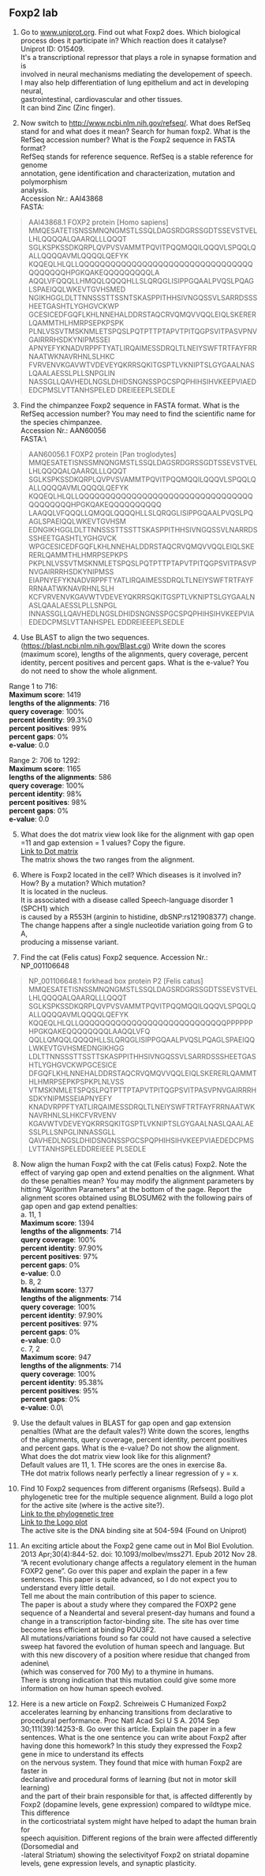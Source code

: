 ## Foxp2 lab

1. Go to www.uniprot.org. Find out what Foxp2 does. Which biological process
does it participate in? Which reaction does it catalyse?\
Uniprot ID: O15409.\
It's a transcriptional repressor that plays a role in synapse formation and is \
involved in neural mechanisms mediating the developement of speech.\
I may also help differentiation of lung epithelium and act in developing neural,\
gastrointestinal, cardiovascular and other tissues.\
It can bind Zinc (Zinc finger).


2. Now switch to http://www.ncbi.nlm.nih.gov/refseq/. What does RefSeq stand
for and what does it mean? Search for human foxp2. What is the RefSeq
accession number? What is the Foxp2 sequence in FASTA format?\
RefSeq stands for reference sequence. RefSeq is a stable reference for genome\
annotation, gene identification and characterization, mutation and polymorphism\
analysis.\
Accession Nr.:  AAI43868\
FASTA:
>AAI43868.1 FOXP2 protein [Homo sapiens]
MMQESATETISNSSMNQNGMSTLSSQLDAGSRDGRSSGDTSSEVSTVELLHLQQQQALQAARQLLLQQQT
SGLKSPKSSDKQRPLQVPVSVAMMTPQVITPQQMQQILQQQVLSPQQLQALLQQQQAVMLQQQQLQEFYK
KQQEQLHLQLLQQQQQQQQQQQQQQQQQQQQQQQQQQQQQQQQQQQQQQQQHPGKQAKEQQQQQQQQQLA
AQQLVFQQQLLHMQQLQQQQHLLSLQRQGLISIPPGQAALPVQSLPQAGLSPAEIQQLWKEVTGVHSMED
NGIKHGGLDLTTNNSSSTTSSNTSKASPPITHHSIVNGQSSVLSARRDSSSHEETGASHTLYGHGVCKWP
GCESICEDFGQFLKHLNNEHALDDRSTAQCRVQMQVVQQLEIQLSKERERLQAMMTHLHMRPSEPKPSPK
PLNLVSSVTMSKNMLETSPQSLPQTPTTPTAPVTPITQGPSVITPASVPNVGAIRRRHSDKYNIPMSSEI
APNYEFYKNADVRPPFTYATLIRQAIMESSDRQLTLNEIYSWFTRTFAYFRRNAATWKNAVRHNLSLHKC
FVRVENVKGAVWTVDEVEYQKRRSQKITGSPTLVKNIPTSLGYGAALNASLQAALAESSLPLLSNPGLIN
NASSGLLQAVHEDLNGSLDHIDSNGNSSPGCSPQPHIHSIHVKEEPVIAEDEDCPMSLVTTANHSPELED
DREIEEEPLSEDLE


3. Find the chimpanzee Foxp2 sequence in FASTA format. What is the RefSeq
accession number? You may need to find the scientific name for the species
chimpanzee.\
Accession Nr.: AAN60056\
FASTA:\
>AAN60056.1 FOXP2 protein [Pan troglodytes]
MMQESATETISNSSMNQNGMSTLSSQLDAGSRDGRSSGDTSSEVSTVELLHLQQQQALQAARQLLLQQQT
SGLKSPKSSDKQRPLQVPVSVAMMTPQVITPQQMQQILQQQVLSPQQLQALLQQQQAVMLQQQQLQEFYK
KQQEQLHLQLLQQQQQQQQQQQQQQQQQQQQQQQQQQQQQQQQQQQQQQQQQHPGKQAKEQQQQQQQQQQ
LAAQQLVFQQQLLQMQQLQQQQHLLSLQRQGLISIPPGQAALPVQSLPQAGLSPAEIQQLWKEVTGVHSM
EDNGIKHGGLDLTTNNSSSTTSSTTSKASPPITHHSIVNGQSSVLNARRDSSSHEETGASHTLYGHGVCK
WPGCESICEDFGQFLKHLNNEHALDDRSTAQCRVQMQVVQQLEIQLSKERERLQAMMTHLHMRPSEPKPS
PKPLNLVSSVTMSKNMLETSPQSLPQTPTTPTAPVTPITQGPSVITPASVPNVGAIRRRHSDKYNIPMSS
EIAPNYEFYKNADVRPPFTYATLIRQAIMESSDRQLTLNEIYSWFTRTFAYFRRNAATWKNAVRHNLSLH
KCFVRVENVKGAVWTVDEVEYQKRRSQKITGSPTLVKNIPTSLGYGAALNASLQAALAESSLPLLSNPGL
INNASSGLLQAVHEDLNGSLDHIDSNGNSSPGCSPQPHIHSIHVKEEPVIAEDEDCPMSLVTTANHSPEL
EDDREIEEEPLSEDLE

4. Use BLAST to align the two sequences.
(https://blast.ncbi.nlm.nih.gov/Blast.cgi) Write down the scores (maximum
score), lengths of the alignments, query coverage, percent identity, percent
positives and percent gaps. What is the e-value? You do not need to show the
whole alignment.

Range 1 to 716:\
__Maximum score__: 1419\
__lengths of the alignments__: 716\
__query coverage__: 100%\
__percent identity__: 99.3%0\
__percent positives__: 99%\
__percent gaps__: 0%\
__e-value__: 0.0

Range 2: 706 to 1292:\
__Maximum score__: 1165\
__lengths of the alignments__: 586\
__query coverage__: 100%\
__percent identity__: 98%\
__percent positives__: 98%\
__percent gaps__: 0%\
__e-value__: 0.0

5. What does the dot matrix view look like for the alignment with gap open =11
and gap extension = 1 values? Copy the figure.\
[Link to Dot matrix](https://github.com/CatrinaFriedrich/UZH-BIO392/blob/master/course-results/2019/catrina-friedrich/dot_matrix.png)\
The matrix shows the two ranges from the alignment.

6. Where is Foxp2 located in the cell? Which diseases is it involved in? How?
By a mutation? Which mutation?\
It is located in the nucleus.\
It is associated with a disease called Speech-language disorder 1 (SPCH1) which\
is caused by a R553H (arginin to histidine, dbSNP:rs121908377) change.
The change happens after a single nucleotide variation going from G to A, \
producing a missense variant.


7. Find the cat (Felis catus) Foxp2 sequence.
Accession Nr.: NP_001106648
>NP_001106648.1 forkhead box protein P2 [Felis catus]
MMQESATETISNSSMNQNGMSTLSSQLDAGSRDGRSSGDTSSEVSTVELLHLQQQQALQAARQLLLQQQT
SGLKSPKSSDKQRPLQVPVSVAMMTPQVITPQQMQQILQQQVLSPQQLQALLQQQQAVMLQQQQLQEFYK
KQQEQLHLQLLQQQQQQQQQQQQQQQQQQQQQQQQQQQQPPPPPPHPGKQAKEQQQQQQQQLAAQQLVFQ
QQLLQMQQLQQQQHLLSLQRQGLISIPPGQAALPVQSLPQAGLSPAEIQQLWKEVTGVHSMEDNGIKHGG
LDLTTNNSSSTTSSTTSKASPPITHHSIVNGQSSVLSARRDSSSHEETGASHTLYGHGVCKWPGCESICE
DFGQFLKHLNNEHALDDRSTAQCRVQMQVVQQLEIQLSKERERLQAMMTHLHMRPSEPKPSPKPLNLVSS
VTMSKNMLETSPQSLPQTPTTPTAPVTPITQGPSVITPASVPNVGAIRRRHSDKYNIPMSSEIAPNYEFY
KNADVRPPFTYATLIRQAIMESSDRQLTLNEIYSWFTRTFAYFRRNAATWKNAVRHNLSLHKCFVRVENV
KGAVWTVDEVEYQKRRSQKITGSPTLVKNIPTSLGYGAALNASLQAALAESSLPLLSNPGLINNASSGLL
QAVHEDLNGSLDHIDSNGNSSPGCSPQPHIHSIHVKEEPVIAEDEDCPMSLVTTANHSPELEDDREIEEE
PLSEDLE


8. Now align the human Foxp2 with the cat (Felis catus) Foxp2. Note the effect
of varying gap open and extend penalties on the alignment. What do these
penalties mean? You may modify the alignment parameters by hitting
“Algorithm Parameters” at the bottom of the page. Report the alignment
scores obtained using BLOSUM62 with the following pairs of gap open and
gap extend penalties:\
a. 11, 1\
__Maximum score__: 1394\
__lengths of the alignments__: 714\
__query coverage__: 100%\
__percent identity__: 97.90%\
__percent positives__: 97%\
__percent gaps__: 0%\
__e-value__: 0.0\
b. 8, 2\
__Maximum score__: 1377\
__lengths of the alignments__: 714\
__query coverage__: 100%\
__percent identity__: 97.90%\
__percent positives__: 97%\
__percent gaps__: 0%\
__e-value__: 0.0\
c. 7, 2\
__Maximum score__: 947\
__lengths of the alignments__: 714\
__query coverage__: 100%\
__percent identity__: 95.38%\
__percent positives__: 95%\
__percent gaps__: 0%\
__e-value__: 0.0\

9. Use the default values in BLAST for gap open and gap extension penalties
(What are the default vales?) Write down the scores, lengths of the
alignments, query coverage, percent identity, percent positives and percent
gaps. What is the e-value? Do not show the alignment. What does the dot
matrix view look like for this alignment?\
Default values are 11, 1. THe scores are the ones in exercise 8a.\
THe dot matrix follows nearly perfectly a linear regression of y = x.

10. Find 10 Foxp2 sequences from different organisms (Refseqs). Build a
phylogenetic tree for the multiple sequence alignment. Build a logo plot for
the active site (where is the active site?).\
[Link to the phylogenetic tree](https://github.com/CatrinaFriedrich/UZH-BIO392/blob/master/course-results/2019/catrina-friedrich/Phylogenetic_tree.png
)\
[Link to the Logo plot](https://github.com/CatrinaFriedrich/UZH-BIO392/blob/master/course-results/2019/catrina-friedrich/Logo_plot_foxp2.png
)\
The active site is the DNA binding site at 504-594 (Found on Uniprot)


11. An exciting article about the Foxp2 gene came out in Mol Biol Evolution.
2013 Apr;30(4):844-52. doi: 10.1093/molbev/mss271. Epub 2012 Nov 28. “A
recent evolutionary change affects a regulatory element in the human FOXP2
gene”. Go over this paper and explain the paper in a few sentences. This paper
is quite advanced, so I do not expect you to understand every little detail.\
Tell me about the main contribution of this paper to science.\
The paper is about a study where they compared the FOXP2 gene sequence of a
Neandertal and several present-day humans and found a change in a transcription
factor-binding site. The site has over time become less efficient at binding
POU3F2.\
All mutations/variations found so far could not have caused a selective sweep
hat favored the evolution of human speech and language. But with this new
discovery of a position where residue that changed from adenine\  
(which was conserved for 700 My) to a thymine in humans.\
There is strong indication that this mutation could give some more information
on how human speech evolved.


12. Here is a new article on Foxp2. Schreiweis C Humanized Foxp2 accelerates
learning by enhancing transitions from declarative to procedural performance.
Proc Natl Acad Sci U S A. 2014 Sep 30;111(39):14253-8. Go over this article.
Explain the paper in a few sentences.
What is the one sentence you can write about Foxp2 after having done this
homework?
In this study they expressed the Foxp2 gene in mice to understand its effects\
on the nervous system. They found that mice with human Foxp2 are faster in \
declarative and procedural forms of learning (but not in motor skill learning)\
and the part of their brain responsible for that, is affected differently by
Foxp2 (dopamine levels, gene expression) compared to wildtype mice. This difference \
in the corticostriatal system might have helped to adapt the human brain for \
speech aquisition.
Different regions of the brain were affected differently (Dorsomedial and \
-lateral Striatum) showing the selectivityof Foxp2 on striatal dopamine levels,
gene expression levels, and synaptic plasticity.
